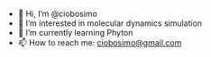 - 👋 Hi, I’m @ciobosimo
- 👀 I’m interested in molecular dynamics simulation
- 🌱 I’m currently learning Phyton
- 📫 How to reach me: ciobosimo@gmail.com

<!---
ciobosimo/ciobosimo is a ✨ special ✨ repository because its `README.md` (this file) appears on your GitHub profile.
You can click the Preview link to take a look at your changes.
--->
